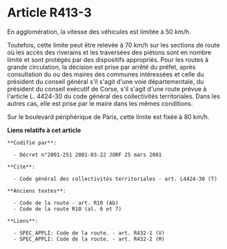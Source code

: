 # Article R413-3

En agglomération, la vitesse des véhicules est limitée à 50 km/h.

Toutefois, cette limite peut être relevée à 70 km/h sur les sections de route où les accès des riverains et les traversées
des piétons sont en nombre limité et sont protégés par des dispositifs appropriés. Pour les routes à grande circulation, la
décision est prise par arrêté du préfet, après consultation du ou des maires des communes intéressées et celle du président
du conseil général s'il s'agit d'une voie départementale, du président du conseil exécutif de Corse, s'il s'agit d'une route
prévue à l'article L. 4424-30 du code général des collectivités territoriales. Dans les autres cas, elle est prise par le
maire dans les mêmes conditions.

Sur le boulevard périphérique de Paris, cette limite est fixée à 80 km/h.

**Liens relatifs à cet article**

	**Codifié par**:

	  - Décret n°2001-251 2001-03-22 JORF 25 mars 2001

	**Cite**:

	  - Code général des collectivités territoriales - art. L4424-30 (T)

	**Anciens textes**:

	  - Code de la route - art. R10 (Ab)
	  - Code de la route R10 (al. 6 et 7)

	**Liens**:

	  - SPEC_APPLI: Code de la route. - art. R432-1 (V)
	  - SPEC_APPLI: Code de la route. - art. R432-2 (M)
